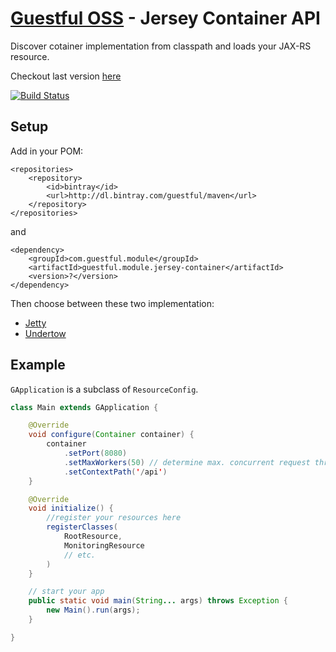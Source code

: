 [Guestful OSS](/) - Jersey Container API
========================================

Discover cotainer implementation from classpath and loads your JAX-RS resource.

Checkout last version [here](https://bintray.com/guestful/maven/guestful.module.jersey-container/view)

[![Build Status](https://drone.io/github.com/guestful/module.jersey-container/status.png)](https://drone.io/github.com/guestful/module.jersey-container/latest)

Setup
-----

Add in your POM:

```
<repositories>
    <repository>
        <id>bintray</id>
        <url>http://dl.bintray.com/guestful/maven</url>
    </repository>
</repositories>
```

and

```
<dependency>
    <groupId>com.guestful.module</groupId>
    <artifactId>guestful.module.jersey-container</artifactId>
    <version>?</version>
</dependency>
```

Then choose between these two implementation:

* [Jetty](/module.jersey-container-jetty)
* [Undertow](/module.jersey-container-undertow)

Example
-------

`GApplication` is a subclass of `ResourceConfig`.

```java
class Main extends GApplication {

    @Override
    void configure(Container container) {
        container
            .setPort(8080)
            .setMaxWorkers(50) // determine max. concurrent request threads (i.e. 50 is a max for Heroku)
            .setContextPath('/api')
    }

    @Override
    void initialize() {
        //register your resources here
        registerClasses(
            RootResource,
            MonitoringResource
            // etc.
        )
    }

    // start your app
    public static void main(String... args) throws Exception {
        new Main().run(args);
    }

}
```
